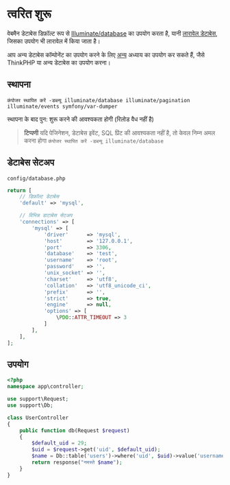 # त्वरित शुरू

वेबमैन डेटाबेस डिफ़ॉल्ट रूप से [Illuminate/database](https://github.com/illuminate/database) का उपयोग करता है, यानी [लारावेल डेटाबेस](https://learnku.com/docs/laravel/8.x/database/9400), जिसका उपयोग भी लारावेल में किया जाता है।

आप अन्य डेटाबेस कॉम्पोनेंट का उपयोग करने के लिए [अन्य](others.md) अध्याय का उपयोग कर सकते हैं, जैसे ThinkPHP या अन्य डेटाबेस का उपयोग करना।

## स्थापना

`कंपोजर स्थापित करें -डब्ल्यू illuminate/database illuminate/pagination illuminate/events symfony/var-dumper`

स्थापना के बाद पुन: शुरू करने की आवश्यकता होगी (रिलोड वैध नहीं है)

> **टिप्पणी**
> यदि पेजिनेशन, डेटाबेस इवेंट, SQL प्रिंट की आवश्यकता नहीं है, तो केवल निम्न अमल करना होगा
> `कंपोजर स्थापित करें -डब्ल्यू illuminate/database`

## डेटाबेस सेटअप
`config/database.php`
```php
return [
    // डिफ़ॉल्ट डेटाबेस
    'default' => 'mysql',

    // विभिन्न डाटाबेस सेटअप
    'connections' => [
        'mysql' => [
            'driver'      => 'mysql',
            'host'        => '127.0.0.1',
            'port'        => 3306,
            'database'    => 'test',
            'username'    => 'root',
            'password'    => '',
            'unix_socket' => '',
            'charset'     => 'utf8',
            'collation'   => 'utf8_unicode_ci',
            'prefix'      => '',
            'strict'      => true,
            'engine'      => null,
            'options' => [
                \PDO::ATTR_TIMEOUT => 3
            ]
        ],
    ],
];
```


## उपयोग
```php
<?php
namespace app\controller;

use support\Request;
use support\Db;

class UserController
{
    public function db(Request $request)
    {
        $default_uid = 29;
        $uid = $request->get('uid', $default_uid);
        $name = Db::table('users')->where('uid', $uid)->value('username');
        return response("नमस्ते $name");
    }
}
```
